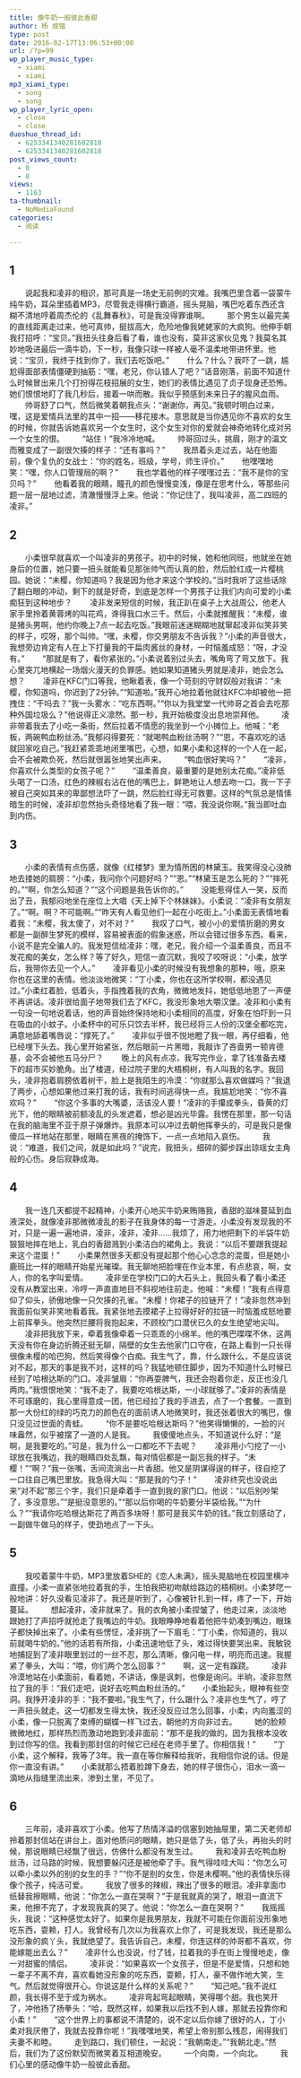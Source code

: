```yaml
---
title: 像牛奶一般彼此香甜
author: 杨 成锴
type: post
date: 2016-02-17T13:06:53+00:00
url: /?p=99
wp_player_music_type:
  - xiami
  - xiami
mp3_xiami_type:
  - song
  - song
wp_player_lyric_open:
  - close
  - close
duoshuo_thread_id:
  - 6253341340281602818
  - 6253341340281602818
post_views_count:
  - 0
  - 0
views:
  - 1163
ta-thumbnail:
  - NoMediaFound
categories:
  - 阅读

---
```

## 1
　　说起我和凌非的相识，那可真是一场史无前例的灾难。我嘴巴里含着一袋蒙牛纯牛奶，耳朵里插着MP3，尽管我走得横行霸道，摇头晃脑，嘴巴吃着东西还含糊不清地哼着周杰伦的《乱舞春秋》，可是我没得罪谁啊。
　　那个男生以最完美的直线距离走过来，他可真帅，挺拔高大，危险地像我姥姥家的大疯狗。他伸手朝我打招呼：“宝贝。”我扭头往身后看了看，谁也没有，莫非这家伙见鬼？我莫名其妙地吸进最后一滴牛奶，下一秒，我像只球一样被人毫不温柔地带进怀里。他说：“宝贝，我终于找到你了，我们去吃饭吧。”
　　什么？什么？我吓了一跳，尴尬得面部表情僵硬到抽筋：“嘿，老兄，你认错人了吧？”话音刚落，前面不知道什么时候冒出来几个打扮得花枝招展的女生，她们的表情比遇见了贞子现身还恐怖。她们恨恨地盯了我几秒后，接着一哄而散。我似乎预感到未来日子的腥风血雨。
　　帅哥舒了口气，然后微笑着朝我点头：“谢谢你，再见。”我顿时明白过来，嘿，这是爱情兵法里的其中一招——移花接木。意思就是当你遇见你不喜欢的女生的时候，你就告诉她喜欢另一个女生时，这个女生对你的爱就会神奇地转化成对另一个女生的恨。
　　“站住！”我冷冷地喊。
　　帅哥回过头，挑眉，刚才的温文而雅变成了一副很欠揍的样子：“还有事吗？”
　　我昂着头走过去，站在他面前，像个复仇的女战士：“你的姓名，班级，学号，师生评价。”
　　他嘿嘿地笑：“嘿，你人口管理局的啊？”
　　我也学着他的样子嘿嘿过去：“我不是你的宝贝吗？”
　　他看着我的眼睛，瞳孔的颜色慢慢变浅，像是在思考什么，等那些问题一层一层地过滤，清澈慢慢浮上来。他说：“你记住了，我叫凌非，高二四班的凌非。”
　　
## 2
　　小柔很早就喜欢一个叫凌非的男孩子。初中的时候，她和他同班，他就坐在她身后的位置，她只要一扭头就能看见那张帅气而认真的脸，然后脸红成一片樱桃园。她说：“未樱，你知道吗？我是因为他才来这个学校的。”当时我听了这些话除了翻白眼的冲动，剩下的就是好奇，到底是怎样一个男孩子让我们内向可爱的小柔痴狂到这种地步？
　　凌非发来短信的时候，我正趴在桌子上大战周公，他老人家手里拎着黄蓉烤的叫花鸡，谗得我口水三千。然后，小柔就推醒我：“未樱，谁是猪头男啊，他约你晚上7点一起去吃饭。”我眼前迷迷糊糊地就窜起凌非似笑非笑的样子，哎呀，那个叫帅。“嘿，未樱，你交男朋友不告诉我？”小柔的声音很大，我想旁边肯定有人在上下打量我的干扁肉酱丝的身材，一时恼羞成怒：“呀，才没有。”
　　“那就是有了，看你紧张的。”小柔说着别过头去，嘴角弯了弯又放下。我心里突兀地横起一场烟火漫天的负罪感。她如果知道猪头男就是凌非，她会怎么想？
　　凌非在KFC门口等我，他瞅着表，像一个苛刻的守财奴般对我讲：“未樱，你知道吗，你迟到了2分钟。”“知道啦。”我开心地拉着他就往KFC冲却被他一把拽住：“干吗去？”我一头雾水：“吃东西啊。”“你以为我堂堂一代帅哥之首会去吃那种外国垃圾么？”他说得正义凛然。那一秒，我开始极度没出息地崇拜他。
　　凌非带着我去了小吃一条街，然后拉着不情愿的我坐到一个小摊位上。他喊：“老板，两碗鸭血粉丝汤。”我郁闷得要死：“就喝鸭血粉丝汤啊？”“恩，不喜欢吃的话就回家吃自己。”我赶紧乖乖地闭里嘴巴，心想，如果小柔和这样的一个人在一起，会不会被欺负死，然后就很嚣张地笑出声来。
　　“鸭血很好笑吗？”
　　“凌非，你喜欢什么类型的女孩子呢？”
　　“温柔善良，最重要的是她别太花痴。”凌非低头喝了一口汤，红色的辣椒右沾在他的嘴巴上，鲜艳地让人想去吻一口。我一下子被自己突如其来的卑鄙想法吓了一跳，然后脸红得无可救要。这样的气氛总是情愫暗生的时候，凌非却忽然抬头奇怪地看了我一眼：“喂，我没说你啊。”我当即吐血到内伤。
　　
## 3
　　小柔的表情有点伤感，就像《红楼梦》里为情所困的林黛玉。我笑得没心没肺地去搂她的肩膀：“小柔，我问你个问题好吗？”“恩。”“林黛玉是怎么死的？”“摔死的。”“啊，你怎么知道？”“这个问题是我告诉你的。”
　　没能惹得佳人一笑，反而出了丑，我郁闷地坐在座位上大唱《天上掉下个林妹妹》。小柔说：“凌非有女朋友了。”“啊。啊？不可能啊。”“昨天有人看见他们一起在小吃街上。”小柔面无表情地看着我：“未樱，我太傻了，对不对？”
　　我叹了口气，被小小的爱情折磨的男女都是一副醉生梦死的模样，容易被表面的假象迷惑，所以会错过很多东西。看来，小说不是完全骗人的。我发短信给凌非：嘿，老兄，我介绍一个温柔善良，而且不发花痴的美女，怎么样？等了好久，短信一直沉默，我咬了咬呀说：“小柔，放学后，我带你去见一个人。”
　　凌非看见小柔的时候没有我想象的那种，哦，原来你也在这里的表情。他淡淡地微笑：“丁小柔，你也在这所学校啊，都没遇见过。”小柔红着脸，低着头，手指拽着我的衣角，微微地发抖，她低低地恩了一声便不再讲话。凌非很给面子地带我们去了KFC，我没形象地大嚼汉堡。凌非和小柔有一句没一句地说着话，他的声音始终保持地和小柔相同的高度，好象在怕吓到一只在吸血的小蚊子。小柔杯中的可乐只饮去半杯，我已经将三人份的汉堡全都吃完，满意地舔着嘴唇说：“撑死了。”
　　凌非似乎很不悦地瞪了我一眼，再仔细看，他已经埋下头去。我心里开始紧张，然后眼前一片黑暗，我敲诈了吝啬男一顿肯德基，会不会被他五马分尸？
　　晚上的风有点凉，我写完作业，拿了钱准备去楼下的超市买妙脆角。出了楼道，经过院子里的大梧桐树，有人叫我的名字。我回头，凌非抱着肩膀依着树干，脸上是我陌生的冷漠：“你就那么喜欢做媒吗？”我退了两步，心想如果他过来打我的话，我有时间逃得快一点。我尴尬地笑：“你不喜欢吗？”
　　“你这个多事的大嘴婆，活该没人要！”凌非的手攥成拳头，昏黄的灯光下，他的眼睛被前额凌乱的头发遮着，想必是凶光毕露。我愣在那里，那一句话在我的脑海里不亚于原子弹爆炸。我原本可以冲过去朝他挥拳头的，可是我只是像傻瓜一样地站在那里，眼睛在黑夜的掩饰下，一点一点地陷入哀伤。
　　我说：“难道，我们之间，就是如此吗？”说完，我扭头，细碎的脚步踩出琼瑶女主角般的心伤。身后寂静成海。
　　
## 4
　　我一连几天都提不起精神，小柔开心地买牛奶来贿赂我，香甜的滋味蔓延到血液深处，就像凌非那微微凌乱的影子在我身体的每一寸游走。小柔没有发现我的不对，只是一遍一遍地讲，凌非，凌非，凌非……我烦了，用力地把剩下的半袋牛奶狠狠地摔在地上，乳白的香甜溅到小柔洁白的裙角上。我说：“以后不要跟我提起来这个混蛋！”
　　小柔果然很多天都没有提起那个他心心念念的混蛋，但是她小鹿班比一样的眼睛开始星光璀璨。我无聊地把脸埋在作业本里，有点悲哀，啊，女人，你的名字叫爱情。
　　凌非坐在学校门口的大石头上，我回头看了看小柔还没有从教室出来，冷哼一声直直地目不斜视地往前走。他喊：“未樱！”我有点得意仰了仰头，骄傲地像一只欠揍的孔雀。“未樱！你裙子的拉链开了！”凌非忽然冲到我面前似笑非笑地看着我。我紧张地去摸裙子上拉得好好的拉链一时恼羞成怒地要上前挥拳头。他突然拦腰将我抱起来，不顾校门口潜伏已久的女生绝望地尖叫。
　　凌非把我放下来，牵着我像牵着一只乖乖的小绵羊。他的嘴巴喋喋不休，这两天没有你在身边折腾还挺无聊，隔壁的女生去他家门口守夜，在路上看到一只长得很像未樱的哈巴狗，然后笑得像个白痴。我生气了，靠，什么跟什么，不是应该说对不起，那天的事是我不对，这样的吗？我猛地顿住脚步，因为不知道什么时候已经到了哈根达斯的门口。凌非皱眉：“你再耍脾气，我还会抱着你走，反正也没几两肉。”我恨恨地笑：“我不走了，我要吃哈根达斯，一小球就够了。”凌非的表情是不可琢磨的，我心里得意成一团，他已经拉了我的手进去，点了一个套餐。一直到那一大份红的绿的巧克力的颜色在的面前诱人地微笑时，我还张着很大的嘴巴，像只没见过世面的青蛙。
　　“你不是要吃哈根达斯吗？”他笑得懒懒的，一脸的兴味盎然，似乎被摆了一道的人是我。
　　我傻傻地点头，不知道说什么好：“是啊，是我要吃的。”可是，我为什么一口都吃不下去呢？
　　凌非用小勺挖了一小球放在我嘴边，我的眼睛四处乱飘，每对情侣都是一副忘我的样子。“未樱！”“啊？”我一张嘴，舌间流淌出一片香甜。他又是阴谋得逞的样子，径自挖了一口往自己嘴巴里放。我急得大叫：“那是我的勺子！”
　　凌非终究也没说出来“对不起”那三个字，我们只是牵着手一直到我的家门口。他说：“以后别吵架了，多没意思。”“是挺没意思的。”“那以后你喝的牛奶要分半袋给我。”“为什么？”“我请你吃哈根达斯花了两百多块呀！那可是我买牛奶的钱。”我立刻感动了，一副做牛做马的样子，使劲地点了一下头。
　　
## 5
　　我咬着蒙牛牛奶，MP3里放着SHE的《恋人未满》，摇头晃脑地在校园里横冲直撞。小柔一直紧张地拉着我的手，生怕我把初吻献给路边的梧桐树。小柔梦呓一般地讲：好久没看见凌非了。我还是听到了，心像被针扎到一样，疼了一下，开始蔓延。
　　想起凌非，凌非就来了。我的衣角被小柔捏皱了，他走过来，淡淡地跟她打了声招呼就抢走了我嘴边的牛奶。我眼睁睁地看着他把牛奶凑到嘴边，眼珠子都快掉出来了。小柔有些愣怔，凌非挑了一下眉毛：“丁小柔，你知道的，我以前就喝牛奶的。”他的话若有所指，小柔迅速地低了头，难过得快要哭出来。我敏锐地捕捉到了凌非眼里划过的一丝不忍，那么清晰，像闪电一样，明亮而迅速。我握紧了拳头，大叫：“喂，你们两个怎么回事？”
　　啊，这一定有蹊跷。
　　凌非冷漠地站在小柔面前，看着她，不讲话，像是讽刺，也像是询问。半晌，凌非忽然拉了我的手：“我们走吧，说好去吃鸭血粉丝汤的。”
　　小柔抬起头，眼神有些空洞。我挣开凌非的手：“我不要啦。”我生气了，什么跟什么？凌非也生气了，哼了一声扭头就走。这一切都发生得太快，我还没反应过怎么回事，小柔，内向羞涩的小柔，像一只脱离了束缚的蝴蝶一样飞过去，朝他的方向非过去。
　　她的脸颊微微地红，那样热烈而激动地跑到凌非面前：“那不是我的做的。因为我根本没收到过你写的信。我看到那封信的时候它已经在老师手里了。你相信我！”
　　“丁小柔，这个解释，我等了3年。我一直在等你解释给我听，我相信你说的话。但是你一直没有讲。”
　　小柔就那么捂着脸蹲下身去，她的样子很伤心，泪水一滴一滴地从指缝里流出来，渗到土里，不见了。
　　
## 6
　　三年前，凌非喜欢丁小柔。他写了热情洋溢的信塞到她抽屉里，第二天老师却拎着那封信站在讲台上，面对他质问的眼睛，她只是低了头，低了头，再抬头的时候，那说眼睛已经飘了很远，仿佛什么都没有发生过。
　　我和凌非去吃鸭血粉丝汤，过马路的时候，我想要躲闪还是被他牵了手。我气得哇哇大叫：“你怎么可以牵小柔以外的别的女生的手？”“你不是别的女生，你是未樱啊。”他的表情快乐得像个孩子，纯洁可爱。
　　我放了很多的辣椒，辣出了很多的眼泪。凌非拿面巾纸替我擦眼睛，他说：“你怎么一直在哭啊？”于是我就真的哭了，眼泪一直流下来，他擦不完了，才发现我真的哭了。他说：“你怎么一直在哭啊？”
　　我摇摇头，我说：“这种感觉太好了。如果你是我男朋友，我就不可能在你面前没形象地吃东西，耍赖，打人。我曾经有几次以为我喜欢上你了，可是我发现，我还是那么没形象的疯丫头，我就绝望了。我告诉自己，未樱，你连这样的帅哥都不喜欢，你能嫁能出去么？”
　　凌非什么也没说，付了钱，拉着我的手在街上慢慢地走，像一对甜蜜的情侣。
　　凌非说：“如果喜欢一个女孩子，但是不是爱情，只想和她一辈子不离不弃，喜欢看她没形象的吃东西，耍赖，打人，豪不做作地大笑，生气。然后就觉得很开心。你说这是什么样的关系呢？”
　　“知己吧。”我不说红颜，我长得不至于成为祸水。
　　凌非弯起弯起眼睛，笑得哪个甜。我也笑开了，冲他扬了扬拳头：“哈，既然这样，如果我以后找不到人嫁，那就去投靠你和小柔！”
　　“这个世界上的事都说不清楚的，说不定以后你嫁了很好的人，丁小柔对我厌倦了，我就去投靠你呢！”我嘿嘿地笑，希望上帝别那么残忍，闹得我们夫妻不和睦。
　　走到路口，我们顿住，一起说：“我朝南走。”“我朝北走。”然后，我们为了这份默契而微笑着互相道晚安。
　　一个向南，一个向北。
　　我们心里的感动像牛奶一般彼此香甜。